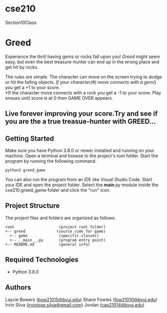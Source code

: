 # cse210
Section10Class

# Greed
Experience the thrill having gems or rocks fall upon you! <i>Greed</i> might seem easy, but even the best treasure-hunter can end up in the wrong place and get hit by rocks. 

The rules are simple. 
The character can move 
on the screen trying to dodge or hit the falling objects. 
*If your character(#) move connects with a gem(*) you get a +1 to your score.  
*If the character move connects with a rock you get a -1 to your score. 
Play ensues until score is at 0 then GAME OVER appears. 

Live forever improving your score.Try and see if you are the a true treasue-hunter with GREED...
---
## Getting Started
Make sure you have Python 3.8.0 or newer installed and running on your machine. Open a terminal and browse to the project's root folder. Start the program by running the following command.
```
python3 greed_game 
```
You can also run the program from an IDE like Visual Studio Code. Start your IDE and open the project folder. Select the __main__.py module inside the cse210.greed_game folder and click the "run" icon.

## Project Structure
The project files and folders are organized as follows:
```
root                    (project root folder)
+-- greed              (source code for game)
  +-- game              (specific classes)
  +-- __main__.py       (program entry point)
+-- README.md           (general info)
```

## Required Technologies
* Python 3.8.0

## Authors
 Laycie Bowers (bow21015@byui.edu)
 Shane Fowles  (fow21010@byui.edu)
 Irvin Silva   (irvinjose.silva@gmail.com)
 Jordan        (cap21014@byui.edu)
 

